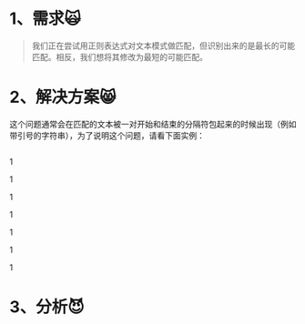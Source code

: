 # 1、需求🙀

> 我们正在尝试用正则表达式对文本模式做匹配，但识别出来的是最长的可能匹配。相反，我们想将其修改为最短的可能匹配。

# 2、解决方案😸

这个问题通常会在匹配的文本被一对开始和结束的分隔符包起来的时候出现（例如带引号的字符串），为了说明这个问题，请看下面实例：

```

```

1

1



1

1

1



1

1



# 3、分析😈




